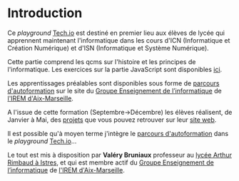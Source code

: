 # Introduction

Ce *playground* [Tech.io](https://tech.io/) est destiné en premier lieu aux élèves de lycée qui apprennent maintenant l'informatique dans les cours d'ICN (Informatique et Création Numérique) et d'ISN (Informatique et Système Numérique).

Cette partie comprend les qcms sur l'histoire et les principes de l'informatique. Les exercices sur la partie JavaScript sont disponibles [ici](https://tech.io/playgrounds/3777).

Les apprentissages préalables sont disponibles sous forme de [parcours d'autoformation](http://ens-info.irem.univ-mrs.fr/?p=26) sur le site du [Groupe Enseignement de l’informatique](http://ens-info.irem.univ-mrs.fr/) de [l'IREM d'Aix-Marseille](https://irem.univ-amu.fr/).

A l'issue de cette formation (Septembre->Décembre) les élèves réalisent, de Janvier à Mai, des [projets](http://isnrimbaud.esy.es/) que vous pouvez retrouver sur leur [site web](http://isnrimbaud.esy.es/).

Il est possible qu'à moyen terme j'intègre le [parcours d'autoformation](http://ens-info.irem.univ-mrs.fr/?p=26) dans le *playground* [Tech.io](https://tech.io/)...


Le tout est mis à disposition par __Valéry Bruniaux__ professeur au [lycée Arthur Rimbaud à Istres](http://www.lyc-rimbaud.ac-aix-marseille.fr/spip/), et qui est membre actif du [Groupe Enseignement de l’informatique](http://ens-info.irem.univ-mrs.fr/) de [l'IREM d'Aix-Marseille](https://irem.univ-amu.fr/).
